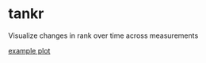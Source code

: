 
# tankr

Visualize changes in rank over time across measurements


[example plot](/img/example.png?raw=true)
